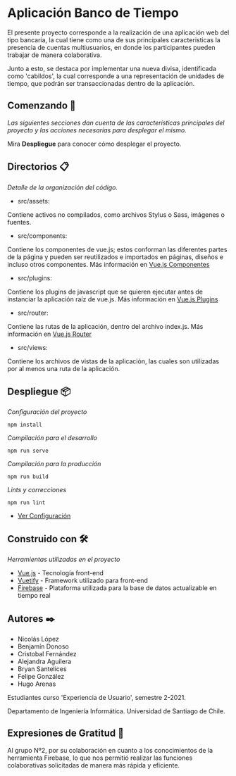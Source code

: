 # Aplicación Banco de Tiempo

El presente proyecto corresponde a la realización de una aplicación web del tipo bancaria, la cual tiene como una de sus principales caracteristicas la presencia de cuentas multiusuarios, en donde los participantes pueden trabajar de manera colaborativa.

Junto a esto, se destaca por implementar una nueva divisa, identificada como 'cabildos', la cual corresponde a una representación de unidades de tiempo, que podrán ser transaccionadas dentro de la aplicación.

## Comenzando 🚀

_Las siguientes secciones dan cuenta de las características principales del proyecto y las acciones necesarias para desplegar el mismo._

Mira **Despliegue** para conocer cómo desplegar el proyecto.

## Directorios 📋

_Detalle de la organización del código._

* src/assets:

Contiene activos no compilados, como archivos Stylus o Sass, imágenes o fuentes.

* src/components:

Contiene los componentes de vue.js; estos conforman las diferentes partes de la página y pueden ser reutilizados e importados en páginas, diseños e incluso otros componentes.
Más información en [Vue.js Componentes](https://es.vuejs.org/v2/guide/components.html)

* src/plugins:

Contiene los plugins de javascript que se quieren ejecutar antes de instanciar la aplicación raíz de vue.js.
Más información en [Vue.js Plugins](https://es.vuejs.org/v2/guide/plugins.html)

* src/router:

Contiene las rutas de la aplicación, dentro del archivo index.js.
Más información en [Vue.js Router](https://router.vuejs.org/guide/)

* src/views:

Contiene los archivos de vistas de la aplicación, las cuales son utilizadas por al menos una ruta de la aplicación.

## Despliegue 📦

_Configuración del proyecto_

```
npm install
```

_Compilación para el desarrollo_

```
npm run serve
```

_Compilación para la producción_
```
npm run build
```

_Lints y correcciones_
```
npm run lint
```

* [Ver Configuración](https://cli.vuejs.org/config/)

## Construido con 🛠️

_Herramientas utilizadas en el proyecto_

* [Vue.js](https://es.vuejs.org/v2/guide/) - Tecnología front-end
* [Vuetify](https://vuetifyjs.com/en/) - Framework utilizado para front-end
* [Firebase](https://firebase.google.com/?hl=es-419) - Plataforma utilizada para la base de datos actualizable en tiempo real

## Autores ✒️

- Nicolás López
- Benjamín Donoso
- Cristobal Fernández
- Alejandra Aguilera
- Bryan Santelices
- Felipe González
- Hugo Arenas

Estudiantes curso 'Experiencia de Usuario', semestre 2-2021.

Departamento de Ingeniería Informática. Universidad de Santiago de Chile.

## Expresiones de Gratitud 🎁

Al grupo Nº2, por su colaboración en cuanto a los conocimientos de la herramienta Firebase, lo que nos permitió realizar las funciones colaborativas solicitadas de manera más rápida y eficiente.